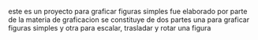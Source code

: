 este es un proyecto para graficar figuras simples fue elaborado por parte de la materia de graficacion se constituye de dos partes una para graficar figuras simples y otra para escalar, trasladar y rotar una figura
